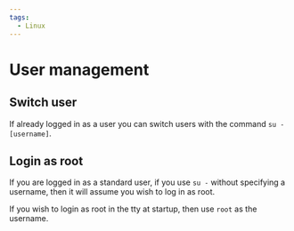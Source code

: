 ```yaml
---
tags:
  - Linux
---
```


# User management

## Switch user

If already logged in as a user you can switch users with the command `su - [username]`.

## Login as root

If you are logged in as a standard user, if you use `su -` without specifying a username, then it will assume you wish to log in as root. 

If you wish to login as root in the tty at startup, then use `root` as the username.
